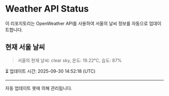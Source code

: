 
# Weather API Status

이 리포지토리는 OpenWeather API를 사용하여 서울의 날씨 정보를 자동으로 업데이트합니다.

## 현재 서울 날씨
> 서울의 현재 날씨: clear sky, 온도: 19.22°C, 습도: 87%

⏳ 업데이트 시간: 2025-09-30 14:52:18 (UTC)

---
자동 업데이트 봇에 의해 관리됩니다.

